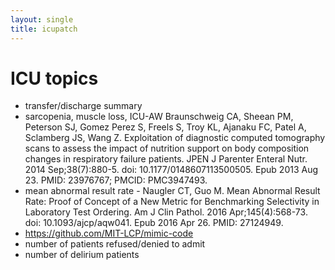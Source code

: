 ```yaml
---
layout: single
title: icupatch
---
```


# ICU topics 

* transfer/discharge summary 
* sarcopenia, muscle loss, ICU-AW
Braunschweig CA, Sheean PM, Peterson SJ, Gomez Perez S, Freels S, Troy KL, Ajanaku FC, Patel A, Sclamberg JS, Wang Z. Exploitation of diagnostic computed tomography scans to assess the impact of nutrition support on body composition changes in respiratory failure patients. JPEN J Parenter Enteral Nutr. 2014 Sep;38(7):880-5. doi: 10.1177/0148607113500505. Epub 2013 Aug 23. PMID: 23976767; PMCID: PMC3947493.
* mean abnormal result rate - Naugler CT, Guo M. Mean Abnormal Result Rate: Proof of Concept of a New Metric for Benchmarking Selectivity in Laboratory Test Ordering. Am J Clin Pathol. 2016 Apr;145(4):568-73. doi: 10.1093/ajcp/aqw041. Epub 2016 Apr 26. PMID: 27124949.
* https://github.com/MIT-LCP/mimic-code
* number of patients refused/denied to admit
* number of delirium patients 
